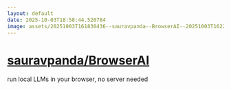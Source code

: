 ```yaml
---
layout: default
date: 2025-10-03T18:58:44.520784
image: assets/20251003T161830436--sauravpanda--BrowserAI--20251003T162247742--cropped.png
---
```


# [sauravpanda/BrowserAI](https://github.com/sauravpanda/BrowserAI)

run local LLMs in your browser, no server needed
